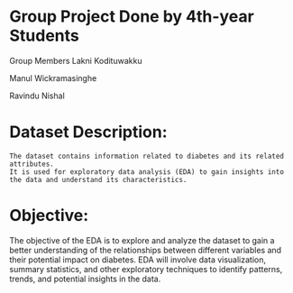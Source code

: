 # Group Project Done by 4th-year Students 
Group Members
Lakni Kodituwakku

Manul Wickramasinghe

Ravindu Nishal

# Dataset Description:

    The dataset contains information related to diabetes and its related attributes.
    It is used for exploratory data analysis (EDA) to gain insights into the data and understand its characteristics.
# Objective:

The objective of the EDA is to explore and analyze the dataset to gain a better understanding of the relationships between different variables and their potential impact on diabetes.
EDA will involve data visualization, summary statistics, and other exploratory techniques to identify patterns, trends, and potential insights in the data.
